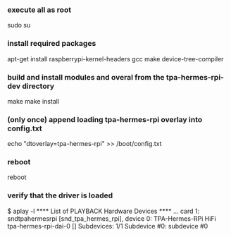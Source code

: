 ### execute all as root
sudo su

### install required packages
apt-get install raspberrypi-kernel-headers gcc make device-tree-compiler

### build and install modules and overal from the tpa-hermes-rpi-dev directory
make
make install

### (only once) append loading tpa-hermes-rpi overlay into config.txt
echo "dtoverlay=tpa-hermes-rpi" >> /boot/config.txt

### reboot
reboot

### verify that the driver is loaded

$ aplay -l
**** List of PLAYBACK Hardware Devices ****
...
card 1: sndtpahermesrpi [snd_tpa_hermes_rpi], device 0: TPA-Hermes-RPi HiFi tpa-hermes-rpi-dai-0 []
  Subdevices: 1/1
  Subdevice #0: subdevice #0

